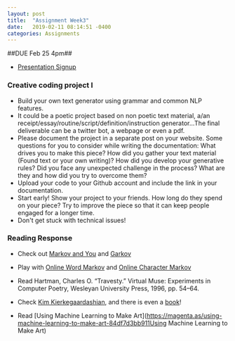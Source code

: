 ```yaml
---
layout: post
title:  "Assignment Week3"
date:   2019-02-11 08:14:51 -0400
categories: Assignments
---
```

##DUE Feb 25 4pm##

* [Presentation Signup](https://docs.google.com/spreadsheets/d/1Ze4H7jXZtd0DxYIKk9igSKaWjw3IZ12_DA8Wh_5j1po/edit#gid=0)

### Creative coding project I
* Build your own text generator using grammar and common NLP features.
* It could be a poetic project based on non poetic text material, a/an receipt/essay/routine/script/definition/instruction generator...The final deliverable can be a twitter bot, a webpage or even a pdf.
* Please document the project in a separate post on your website. Some questions for you to consider while writing the documentation: What drives you to make this piece? How did you gather your text material (Found text or your own writing)? How did you develop your generative rules? Did you face any unexpected challenge in the process? What are they and how did you try to overcome them?
* Upload your code to your Github account and include the link in your documentation.
* Start early! Show your project to your friends. How long do they spend on your piece? Try to improve the piece so that it can keep people engaged for a longer time.
* Don't get stuck with technical issues!

### Reading Response

* Check out [Markov and You](https://blog.codinghorror.com/markov-and-you/) and [Garkov](http://joshmillard.com/garkov/)

* Play with [Online Word Markov](https://projects.haykranen.nl/markov/demo/) and [Online Character Markov](http://www.eddeaddad.net/charNG/)

* Read Hartman, Charles O. “Travesty.” Virtual Muse: Experiments in Computer Poetry, Wesleyan University Press, 1996, pp. 54–64.

* Check [Kim Kierkegaardashian](https://twitter.com/kimkierkegaard?lang=en), and there is even a [book](https://www.amazon.com/exec/obidos/ASIN/1982100982?tag=simonsayscom)!

* Read [Using Machine Learning to Make Art](https://magenta.as/using-machine-learning-to-make-art-84df7d3bb911Using Machine Learning to Make Art)
